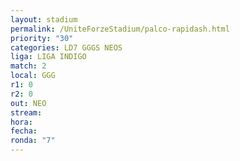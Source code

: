 ```yaml
---
layout: stadium
permalink: /UniteForzeStadium/palco-rapidash.html
priority: "30"
categories: LD7 GGGS NEOS
liga: LIGA INDIGO
match: 2
local: GGG
r1: 0
r2: 0
out: NEO
stream: 
hora: 
fecha: 
ronda: "7"
---
```

